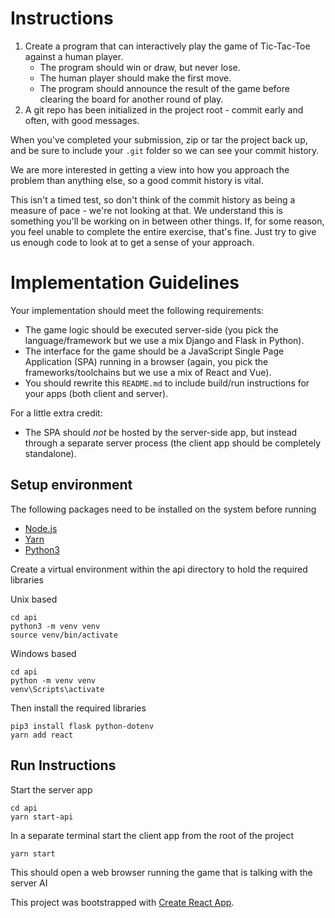 # Instructions

1. Create a program that can interactively play the game of Tic-Tac-Toe against a human 
   player. 
   * The program should win or draw, but never lose.
   * The human player should make the first move.
   * The program should announce the result of the game before clearing the board for 
     another round of play.
1. A git repo has been initialized in the project root - commit early and often, with good messages.

When you've completed your submission, zip or tar the project back up, and be sure to include
your `.git` folder so we can see your commit history.

We are more interested in getting a view into how you approach the problem than 
anything else, so a good commit history is vital.

This isn't a timed test, so don't think of the commit history as being a measure of 
pace - we're not looking at that.
We understand this is something you'll be working on in between other things.
If, for some reason, you feel unable to complete the entire exercise, that's fine.
Just try to give us enough code to look at to get a sense of your approach.

# Implementation Guidelines

Your implementation should meet the following requirements:

* The game logic should be executed server-side (you pick the language/framework but we 
  use a mix Django and Flask in Python).
* The interface for the game should be a JavaScript Single Page Application (SPA) running
  in a browser (again, you pick the frameworks/toolchains but we use a mix of React and Vue).
* You should rewrite this `README.md` to include build/run instructions for your apps 
  (both client and server).

For a little extra credit:

* The SPA should _not_ be hosted by the server-side app, but instead through a separate 
  server process (the client app should be completely standalone).

## Setup environment

The following packages need to be installed on the system before running
- [Node.js](https://nodejs.org/en/)
- [Yarn](https://yarnpkg.com/)
- [Python3](https://www.python.org/)

Create a virtual environment within the api directory to hold the required libraries 

Unix based

    cd api
    python3 -m venv venv
    source venv/bin/activate

Windows based

    cd api
    python -m venv venv
    venv\Scripts\activate

Then install the required libraries

    pip3 install flask python-dotenv
    yarn add react
    
## Run Instructions

Start the server app

    cd api
    yarn start-api

In a separate terminal start the client app from the root of the project

    yarn start

This should open a web browser running the game that is talking with the server AI



This project was bootstrapped with [Create React App](https://github.com/facebook/create-react-app).
